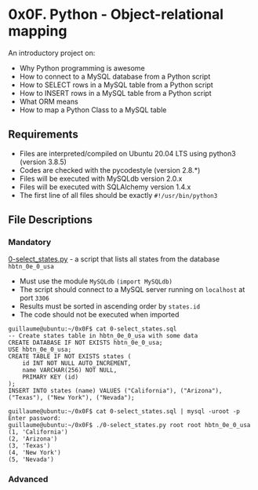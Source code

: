 # 0x0F. Python - Object-relational mapping
An introductory project on:

- Why Python programming is awesome
- How to connect to a MySQL database from a Python script
- How to SELECT rows in a MySQL table from a Python script
- How to INSERT rows in a MySQL table from a Python script
- What ORM means
- How to map a Python Class to a MySQL table

## Requirements
- Files are interpreted/compiled on Ubuntu 20.04 LTS using python3 (version 3.8.5)
- Codes are checked with the pycodestyle (version 2.8.*)
- Files will be executed with MySQLdb version 2.0.x
- Files will be executed with SQLAlchemy version 1.4.x
- The first line of all files should be exactly `#!/usr/bin/python3`

## File Descriptions
### Mandatory
[0-select_states.py](https://github.com/Gbeminiyi-S/alx-higher_level_programming/blob/main/0x0F-python-object_relational_mapping/0-select_states.py) - a script that lists all states from the database `hbtn_0e_0_usa`
- Must use the module `MySQLdb` `(import MySQLdb)`
- The script should connect to a MySQL server running on `localhost` at port `3306`
- Results must be sorted in ascending order by `states.id`
- The code should not be executed when imported
```
guillaume@ubuntu:~/0x0F$ cat 0-select_states.sql
-- Create states table in hbtn_0e_0_usa with some data
CREATE DATABASE IF NOT EXISTS hbtn_0e_0_usa;
USE hbtn_0e_0_usa;
CREATE TABLE IF NOT EXISTS states ( 
    id INT NOT NULL AUTO_INCREMENT, 
    name VARCHAR(256) NOT NULL,
    PRIMARY KEY (id)
);
INSERT INTO states (name) VALUES ("California"), ("Arizona"), ("Texas"), ("New York"), ("Nevada");

guillaume@ubuntu:~/0x0F$ cat 0-select_states.sql | mysql -uroot -p
Enter password: 
guillaume@ubuntu:~/0x0F$ ./0-select_states.py root root hbtn_0e_0_usa
(1, 'California')
(2, 'Arizona')
(3, 'Texas')
(4, 'New York')
(5, 'Nevada')
```

### Advanced
